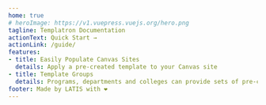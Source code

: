 ```yaml
---
home: true
# heroImage: https://v1.vuepress.vuejs.org/hero.png
tagline: Templatron Documentation
actionText: Quick Start →
actionLink: /guide/
features:
- title: Easily Populate Canvas Sites
  details: Apply a pre-created template to your Canvas site
- title: Template Groups
  details: Programs, departments and colleges can provide sets of pre-created, managed templates.
footer: Made by LATIS with ❤️
---
```

